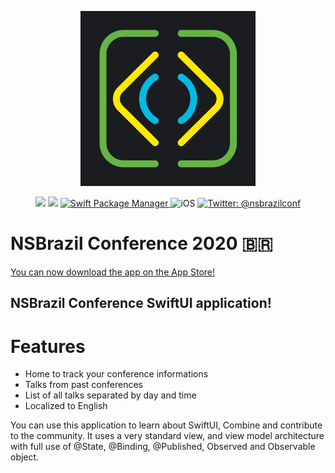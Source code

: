 <p align="center">
    <img src="Logo.png" width="280" max-width="90%" alt="NSBrazilConf" />
</p>

<p align="center">
    <img src="https://github.com/CocoaHeadsConference/CHConferenceApp/workflows/Xcode%20build/badge.svg?branch=master" />
    <img src="https://img.shields.io/badge/Swift-5.2-orange.svg" />
    <a href="https://swift.org/package-manager">
        <img src="https://img.shields.io/badge/swiftpm-compatible-brightgreen.svg?style=flat" alt="Swift Package Manager" />
    </a>
     <img src="http://img.shields.io/badge/platforms-ios-brightgreen.svg?style=flat" alt="iOS" />
    <a href="https://twitter.com/nsbrazilconf">
        <img src="https://img.shields.io/badge/twitter-@nsbrazilconf-blue.svg?style=flat" alt="Twitter: @nsbrazilconf" />
    </a>
</p>


# NSBrazil Conference 2020 🇧🇷


[You can now download the app on the App Store!](https://apps.apple.com/br/app/nsbrazil-2019/id1180455342)


## NSBrazil Conference SwiftUI application!

# Features
* Home to track your conference informations
* Talks from past conferences
* List of all talks separated by day and time
* Localized to English

You can use this application to learn about SwiftUI, Combine and contribute to the community. It uses a very standard view, and view model architecture with full use of @State, @Binding, @Published, Observed and Observable object. 
